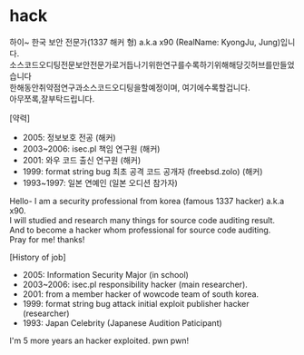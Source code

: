 # hack

하이~ 한국 보안 전문가(1337 해커 형) a.k.a x90 (RealName: KyongJu, Jung)입니다.<br>
소스코드오디팅전문보안전문가로거듭나기위한연구를수록하기위해해당깃허브를만들었습니다<br>
한해동안취약점연구과소스코드오디팅을할예정이며, 여기에수록할겁니다.<br>
아무쪼록,잘부탁드립니다.

[약력]
- 2005: 정보보호 전공 (해커)
- 2003~2006: isec.pl 책임 연구원 (해커)
- 2001: 와우 코드 출신 연구원 (해커)
- 1999: format string bug 최초 공격 코드 공개자 (freebsd.zolo) (해커)
- 1993~1997: 일본 연예인 (일본 오디션 참가자)

Hello- I am a security professional from korea (famous 1337 hacker) a.k.a x90.<br>
I will studied and research many things for source code auditing result.<br>
And to become a hacker whom professional for source code auditing.<br>
Pray for me! thanks!

[History of job]
- 2005: Information Security Major (in school)
- 2003~2006: isec.pl responsibility hacker (main researcher).
- 2001: from a member hacker of wowcode team of south korea.
- 1999: format string bug attack initial exploit publisher hacker (researcher)
- 1993: Japan Celebrity (Japanese Audition Paticipant)

I'm 5 more years an hacker exploited.
pwn pwn!
